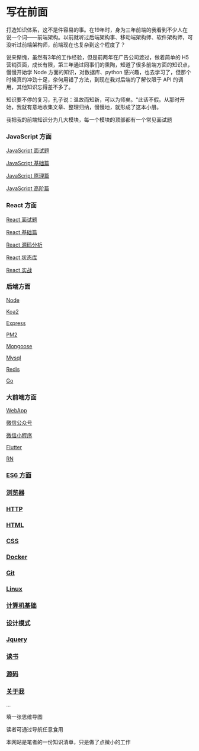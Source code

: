 # 写在前面



打造知识体系，这不是件容易的事。在19年时，身为三年前端的我看到不少人在说一个词——前端架构。以前就听过后端架构事、移动端架构师、软件架构师，可没听过前端架构师，前端现在也复杂到这个程度了？

说来惭愧，虽然有3年的工作经验，但是前两年在广告公司渡过，做着简单的 H5 营销页面，成长有限，第三年通过同事们的熏陶，知道了很多前端方面的知识点，慢慢开始学 Node 方面的知识，对数据库、python 感兴趣，也去学习了，但那个时候真的冲劲十足，奈何用错了方法，到现在我对后端的了解仅限于 API 的调用，其他知识忘得差不多了。

知识要不停的复习，孔子说：温故而知新，可以为师矣。“此话不假。从那时开始，我就有意地收集文章、整理归纳，慢慢地，就形成了这本小册。

我把我的前端知识分为几大模块，每一个模块的顶部都有一个常见面试题



### JavaScript 方面

[JavaScript 面试题](../JavaScript/面试题/)

[JavaScript 基础篇](../JavaScript/) 

[JavaScript 原理篇](../JavaScript/原理/)

[JavaScript 高阶篇](../JavaScript/高阶/)

### React 方面

[React 面试题](../React/面试题) 

[React 基础篇](../React/) 

[React 源码分析](../React/源码分析/手写React.md)

[React 状态库](../React/状态库/Redux.md)

[React 实战](../React/实战/React代码整洁.md)

### 后端方面

[Node](../Node/)

[Koa2](../Koa2/)

[Express](../Express/)

[PM2](../Node/PM2.md)

[Mongoose](../Mongoose/)

[Mysql](../Mysql/mysql-teach.md)

[Redis](../Redis/redis-teach.md)

[Go](../Go/go.md)

### 大前端方面

[WebApp](../WebApp/)

[微信公众号](../WeChat/)

[微信小程序](../WxApp/)

[Flutter](../Flutter/)

[RN](../RN/)

### [ES6 方面](../ES6/)

### [浏览器](../Browser/)

### [HTTP](../HTTP/)

### [HTML](../HTML/)

### [CSS](../CSS/)

### [Docker](../Docker/)

### [Git](../Git)

### [Linux](../Linux)

### [计算机基础](../CSBasic/)

### [设计模式](../DesignPattern/发布订阅模式.md)

### [Jquery](../Jquery/高效jquery.md)

### [读书](../Read/book/)

### [源码](../Read/code/)

### [关于我](../About/about.md)



...

填一张思维导图

读者可通过导航任意食用


本网站是笔者的一份知识清单，只是做了点微小的工作

